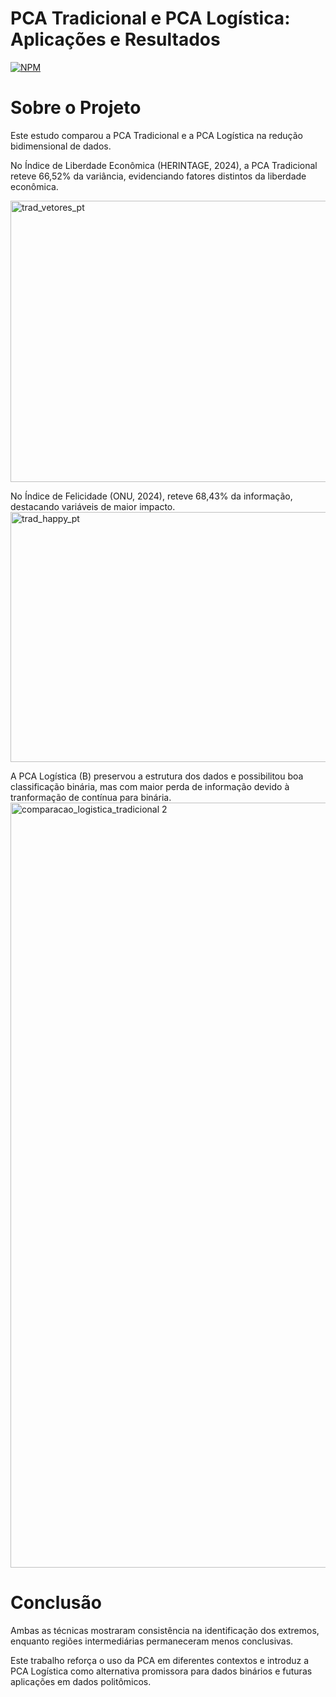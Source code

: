 # PCA Tradicional e PCA Logística: Aplicações e Resultados
[![NPM](https://img.shields.io/npm/l/react)]((https://github.com/iskhezia/PCA/blob/main/LICENSE)) 

# Sobre o Projeto
Este estudo comparou a PCA Tradicional e a PCA Logística na redução bidimensional de dados.

No Índice de Liberdade Econômica (HERINTAGE, 2024), a PCA Tradicional reteve 66,52% da variância, evidenciando fatores distintos da liberdade econômica.

<img width="800" height="450" alt="trad_vetores_pt" src="https://github.com/user-attachments/assets/8be0f717-175a-41e0-bfe2-e3fd50d34c59" />

No Índice de Felicidade (ONU, 2024), reteve 68,43% da informação, destacando variáveis de maior impacto.
<img width="750" height="400" alt="trad_happy_pt" src="https://github.com/user-attachments/assets/d719ffb2-f224-4129-ac0c-8a29676e00ae" />

A PCA Logística (B) preservou a estrutura dos dados e possibilitou boa classificação binária, mas com maior perda de informação devido à tranformação de contínua para binária.
<img width="1380" height="1224" alt="comparacao_logistica_tradicional 2" src="https://github.com/user-attachments/assets/8860d31c-a7b5-4f88-828b-c013de4823b3" />

# Conclusão
Ambas as técnicas mostraram consistência na identificação dos extremos, enquanto regiões intermediárias permaneceram menos conclusivas.

Este trabalho reforça o uso da PCA em diferentes contextos e introduz a PCA Logística como alternativa promissora para dados binários e futuras aplicações em dados politômicos.

